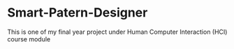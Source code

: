 # Smart-Patern-Designer
This is one of my final year project under Human Computer Interaction (HCI) course module
